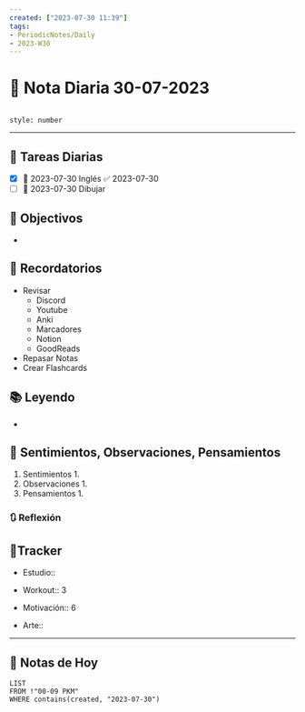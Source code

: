 ```yaml
---
created: ["2023-07-30 11:39"]
tags:
- PeriodicNotes/Daily
- 2023-W30
---
```


# 📅 Nota Diaria 30-07-2023
```toc

style: number

```

---
## 🔷 Tareas Diarias
- [x] 📅 2023-07-30 Inglés ✅ 2023-07-30
- [ ] 📅 2023-07-30 Dibujar

## 🎯 Objectivos
- 
## 📕 Recordatorios
- Revisar
	- Discord
	- Youtube
	- Anki
	- Marcadores
	- Notion
	- GoodReads
- Repasar Notas
- Crear Flashcards

## 📚 Leyendo
- 
## 💬 Sentimientos, Observaciones, Pensamientos 
1. Sentimientos
	1. 
2. Observaciones
	1. 
3. Pensamientos
	1. 
### 🔃 Reflexión

## 🔷Tracker

- Estudio::

- Workout:: 3

- Motivación:: 6

- Arte::
---

## 📅 Notas de Hoy
```dataview
LIST 
FROM !"00-09 PKM" 
WHERE contains(created, "2023-07-30")
```